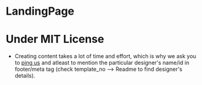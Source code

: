 # LandingPage


# Under MIT License
- Creating content takes a lot of time and effort, which is why we ask you to <a href="bboysdreamsfell.in.net/attribute" target="_blank">ping us</a> and atleast to mention the particular designer's name/id in footer/meta tag (check template_no --> Readme to find designer's details).
